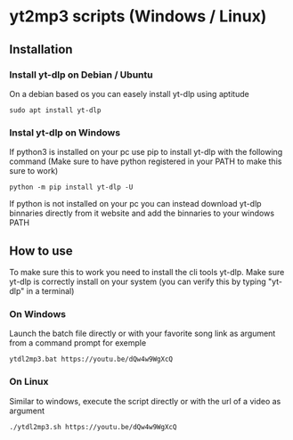 # yt2mp3 scripts (Windows / Linux)

## Installation

### Install yt-dlp on Debian / Ubuntu
On a debian based os you can easely install yt-dlp using aptitude
```
sudo apt install yt-dlp
```
### Instal yt-dlp on Windows
If python3 is installed on your pc use pip to install yt-dlp with the following command
(Make sure to have python registered in your PATH to make this sure to work)
```
python -m pip install yt-dlp -U
```
If python is not installed on your pc you can instead download yt-dlp binnaries directly from it website and add the binnaries to your windows PATH

## How to use
To make sure this to work you need to install the cli tools yt-dlp.
Make sure yt-dlp is correctly install on your system (you can verify this by typing "yt-dlp" in a terminal)

### On Windows
Launch the batch file directly or with your favorite song link as argument from a command prompt for exemple
```
ytdl2mp3.bat https://youtu.be/dQw4w9WgXcQ
```
### On Linux
Similar to windows, execute the script directly or with the url of a video as argument
```
./ytdl2mp3.sh https://youtu.be/dQw4w9WgXcQ
```

